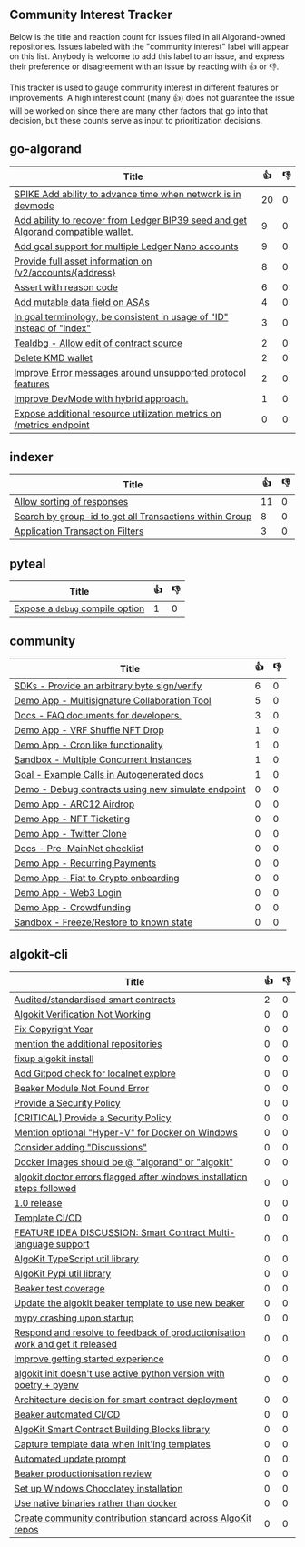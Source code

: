 
Community Interest Tracker
----------------------

Below is the title and reaction count for issues filed in all Algorand-owned repositories. Issues labeled with the "community interest" label will appear on this list. Anybody is welcome to add this label to an issue, and express their preference or disagreement with an issue by reacting with :+1: or :-1:.

This tracker is used to gauge community interest in different features or improvements. A high interest count (many :+1:) does not guarantee the issue will be worked on since there are many other factors that go into that decision, but these counts serve as input to prioritization decisions.

## go-algorand
| Title | :+1: | :-1: |
| ----- | -- | ---- |
| [SPIKE Add ability to advance time when network is in devmode](https://github.com/algorand/go-algorand/issues/3192) | 20 | 0 |
| [Add ability to recover from Ledger BIP39 seed and get Algorand compatible wallet.](https://github.com/algorand/go-algorand/issues/2124) | 9 | 0 |
| [Add goal support for multiple Ledger Nano accounts ](https://github.com/algorand/go-algorand/issues/1930) | 9 | 0 |
| [Provide full asset information on /v2/accounts/{address}](https://github.com/algorand/go-algorand/issues/5250) | 8 | 0 |
| [Assert with reason code](https://github.com/algorand/go-algorand/issues/3013) | 6 | 0 |
| [Add mutable data field on ASAs](https://github.com/algorand/go-algorand/issues/5264) | 4 | 0 |
| [In goal terminology, be consistent in usage of "ID" instead of "index" ](https://github.com/algorand/go-algorand/issues/3671) | 3 | 0 |
| [Tealdbg - Allow edit of contract source](https://github.com/algorand/go-algorand/issues/3302) | 2 | 0 |
| [Delete KMD wallet](https://github.com/algorand/go-algorand/issues/3249) | 2 | 0 |
| [Improve Error messages around unsupported protocol features](https://github.com/algorand/go-algorand/issues/2186) | 2 | 0 |
| [Improve DevMode with hybrid approach.](https://github.com/algorand/go-algorand/issues/2770) | 1 | 0 |
| [Expose additional resource utilization metrics on /metrics endpoint](https://github.com/algorand/go-algorand/issues/5097) | 0 | 0 |

## indexer
| Title | :+1: | :-1: |
| ----- | -- | ---- |
| [Allow sorting of responses](https://github.com/algorand/indexer/issues/389) | 11 | 0 |
| [Search by group-id to get all Transactions within Group](https://github.com/algorand/indexer/issues/135) | 8 | 0 |
| [Application Transaction Filters](https://github.com/algorand/indexer/issues/809) | 3 | 0 |

## pyteal
| Title | :+1: | :-1: |
| ----- | -- | ---- |
| [Expose a `debug` compile option](https://github.com/algorand/pyteal/issues/282) | 1 | 0 |

## community
| Title | :+1: | :-1: |
| ----- | -- | ---- |
| [SDKs - Provide an arbitrary byte sign/verify](https://github.com/algorand-devrel/community/issues/10) | 6 | 0 |
| [Demo App - Multisignature Collaboration Tool](https://github.com/algorand-devrel/community/issues/14) | 5 | 0 |
| [Docs - FAQ documents for developers. ](https://github.com/algorand-devrel/community/issues/28) | 3 | 0 |
| [Demo App -  VRF Shuffle NFT Drop](https://github.com/algorand-devrel/community/issues/24) | 1 | 0 |
| [Demo App - Cron like functionality](https://github.com/algorand-devrel/community/issues/15) | 1 | 0 |
| [Sandbox - Multiple Concurrent Instances](https://github.com/algorand-devrel/community/issues/4) | 1 | 0 |
| [Goal - Example Calls in Autogenerated docs](https://github.com/algorand-devrel/community/issues/1) | 1 | 0 |
| [Demo - Debug contracts using new simulate endpoint](https://github.com/algorand-devrel/community/issues/34) | 0 | 0 |
| [Demo App - ARC12 Airdrop](https://github.com/algorand-devrel/community/issues/33) | 0 | 0 |
| [Demo App - NFT Ticketing](https://github.com/algorand-devrel/community/issues/32) | 0 | 0 |
| [Demo App - Twitter Clone](https://github.com/algorand-devrel/community/issues/30) | 0 | 0 |
| [Docs - Pre-MainNet checklist](https://github.com/algorand-devrel/community/issues/29) | 0 | 0 |
| [Demo App - Recurring Payments](https://github.com/algorand-devrel/community/issues/26) | 0 | 0 |
| [Demo App - Fiat to Crypto onboarding](https://github.com/algorand-devrel/community/issues/25) | 0 | 0 |
| [Demo App - Web3 Login](https://github.com/algorand-devrel/community/issues/23) | 0 | 0 |
| [Demo App - Crowdfunding](https://github.com/algorand-devrel/community/issues/22) | 0 | 0 |
| [Sandbox - Freeze/Restore to known state](https://github.com/algorand-devrel/community/issues/3) | 0 | 0 |

## algokit-cli
| Title | :+1: | :-1: |
| ----- | -- | ---- |
| [Audited/standardised smart contracts](https://github.com/algorandfoundation/algokit-cli/issues/214) | 2 | 0 |
| [Algokit Verification Not Working](https://github.com/algorandfoundation/algokit-cli/issues/243) | 0 | 0 |
| [Fix Copyright Year](https://github.com/algorandfoundation/algokit-cli/issues/241) | 0 | 0 |
| [mention the additional repositories](https://github.com/algorandfoundation/algokit-cli/pull/240) | 0 | 0 |
| [fixup algokit install](https://github.com/algorandfoundation/algokit-cli/pull/239) | 0 | 0 |
| [Add Gitpod check for localnet explore](https://github.com/algorandfoundation/algokit-cli/pull/238) | 0 | 0 |
| [Beaker Module Not Found Error](https://github.com/algorandfoundation/algokit-cli/issues/237) | 0 | 0 |
| [Provide a Security Policy](https://github.com/algorandfoundation/algokit-cli/pull/234) | 0 | 0 |
| [[CRITICAL] Provide a Security Policy](https://github.com/algorandfoundation/algokit-cli/issues/233) | 0 | 0 |
| [Mention optional "Hyper-V" for Docker on Windows](https://github.com/algorandfoundation/algokit-cli/issues/232) | 0 | 0 |
| [Consider adding "Discussions"](https://github.com/algorandfoundation/algokit-cli/issues/231) | 0 | 0 |
| [Docker Images should be @ "algorand" or "algokit"](https://github.com/algorandfoundation/algokit-cli/issues/230) | 0 | 0 |
| [algokit doctor errors flagged after windows installation steps followed](https://github.com/algorandfoundation/algokit-cli/issues/228) | 0 | 0 |
| [1.0 release](https://github.com/algorandfoundation/algokit-cli/issues/223) | 0 | 0 |
| [Template CI/CD](https://github.com/algorandfoundation/algokit-cli/issues/222) | 0 | 0 |
| [FEATURE IDEA DISCUSSION: Smart Contract Multi-language support](https://github.com/algorandfoundation/algokit-cli/issues/204) | 0 | 0 |
| [AlgoKit TypeScript util library](https://github.com/algorandfoundation/algokit-cli/issues/197) | 0 | 0 |
| [AlgoKit Pypi util library](https://github.com/algorandfoundation/algokit-cli/issues/196) | 0 | 0 |
| [Beaker test coverage](https://github.com/algorandfoundation/algokit-cli/issues/195) | 0 | 0 |
| [Update the algokit beaker template to use new beaker](https://github.com/algorandfoundation/algokit-cli/issues/190) | 0 | 0 |
| [mypy crashing upon startup](https://github.com/algorandfoundation/algokit-cli/issues/186) | 0 | 0 |
| [Respond and resolve to feedback of productionisation work and get it released](https://github.com/algorandfoundation/algokit-cli/issues/182) | 0 | 0 |
| [Improve getting started experience](https://github.com/algorandfoundation/algokit-cli/issues/179) | 0 | 0 |
| [algokit init doesn't use active python version with poetry + pyenv](https://github.com/algorandfoundation/algokit-cli/issues/165) | 0 | 0 |
| [Architecture decision for smart contract deployment](https://github.com/algorandfoundation/algokit-cli/issues/150) | 0 | 0 |
| [Beaker automated CI/CD](https://github.com/algorandfoundation/algokit-cli/issues/149) | 0 | 0 |
| [AlgoKit Smart Contract Building Blocks library](https://github.com/algorandfoundation/algokit-cli/issues/109) | 0 | 0 |
| [Capture template data when init'ing templates](https://github.com/algorandfoundation/algokit-cli/issues/92) | 0 | 0 |
| [Automated update prompt](https://github.com/algorandfoundation/algokit-cli/issues/87) | 0 | 0 |
| [Beaker productionisation review](https://github.com/algorandfoundation/algokit-cli/issues/84) | 0 | 0 |
| [Set up Windows Chocolatey installation](https://github.com/algorandfoundation/algokit-cli/issues/79) | 0 | 0 |
| [Use native binaries rather than docker](https://github.com/algorandfoundation/algokit-cli/issues/53) | 0 | 0 |
| [Create community contribution standard across AlgoKit repos](https://github.com/algorandfoundation/algokit-cli/issues/11) | 0 | 0 |
